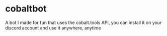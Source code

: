 # cobaltbot
A bot I made for fun that uses the cobalt.tools API, you can install it on your discord account and use it anywhere, anytime
